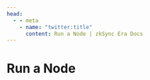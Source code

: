 ```yaml
---
head:
  - - meta
    - name: "twitter:title"
      content: Run a Node | zkSync Era Docs
---
```


# Run a Node
